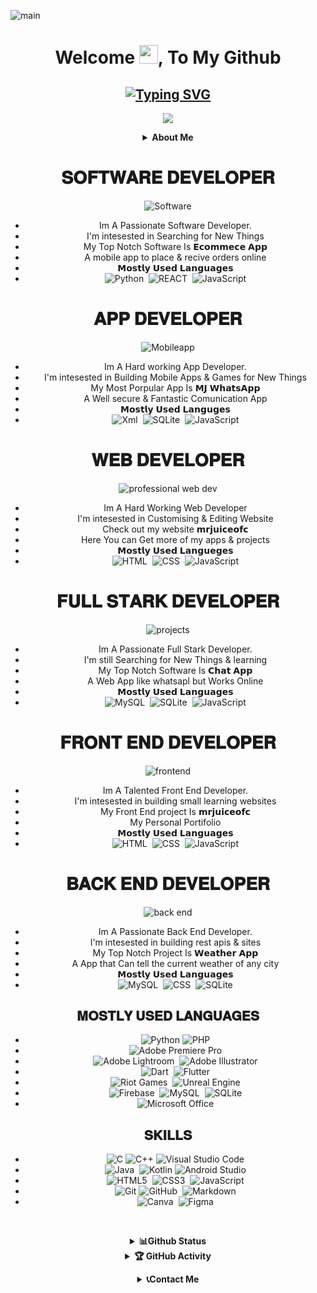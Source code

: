 ![main](https://github.com/mrjuice01/mrjuice01/assets/100421286/ea5c1a14-d4e4-4da6-8c94-3f98d54dc0c8)
<div align="center">

<h1 align="center">Welcome <img src="https://media.giphy.com/media/hvRJCLFzcasrR4ia7z/giphy.gif" width="30px" height="30px">, To My Github </h1>

## [![Typing SVG](https://readme-typing-svg.demolab.com?font=Fira+Code&weight=600&size=22&pause=1000&color=4B0082&width=470&lines=𝐈'𝐌+𝐌𝐑+𝐉𝐔𝐈𝐂𝐄;𝐈'𝐌+𝐀+𝐒𝐎𝐅𝐓𝐖𝐀𝐑𝐄+𝐄𝐍𝐆𝐈𝐍𝐄𝐄𝐑𝐈𝐍𝐆+𝐒𝐓𝐔𝐃𝐄𝐍𝐓;𝐈'𝐌+𝐀+𝐒𝐎𝐅𝐓𝐖𝐀𝐑𝐄+𝐃𝐄𝐕𝐄𝐋𝐎𝐏𝐑𝐑+;𝐈'𝐌+𝐀+𝐅𝐔𝐋𝐋+𝐒𝐓𝐀𝐑𝐊+𝐃𝐄𝐕𝐄𝐋𝐎𝐏𝐄𝐑+;𝐈'𝐌+𝐀+𝐘𝐎𝐔𝐓𝐔𝐁𝐄𝐑+;𝐈'𝐌+𝐀+𝐅𝐑𝐄𝐄𝐋𝐀𝐍𝐂𝐄𝐑+;𝐈'𝐌+𝐀+𝐁𝐋𝐎𝐆𝐆𝐄𝐑)](https://git.io/typing-svg)

![](https://komarev.com/ghpvc/?username=mrjuice01&style=flat-square)

</details>

<b><details><summary>About Me</summary>

<p align = 'right'>
</p>
<img src="https://github.com/mrjuice01/mrjuice01/assets/100421286/0cb5c1cb-b544-4287-962b-cf5ebab61d3d"width="800"> </a>
    </p>


- Hello Im Mr Juice. A Software Engineer.
- Born In Space
- Citizen Of The Earth
- Based On the Internet
- Age About 15000 years
- Likes Gaming, Coding f Skiing
- Special Skills: Patients, Passion & Focus
- If You Like My Skills & Need Services you can hire me

</b>
</details>


# 𝐒𝐎𝐅𝐓𝐖𝐀𝐑𝐄 𝐃𝐄𝐕𝐄𝐋𝐎𝐏𝐄𝐑
![Software](https://github.com/mrjuice01/mrjuice01/assets/100421286/4e649b6c-4c4a-420f-931e-8e7ae94b2106)


- Im A Passionate Software Developer.
- I'm intesested in Searching for New Things
- My Top Notch Software Is 𝗘𝗰𝗼𝗺𝗺𝗲𝗰𝗲 𝗔𝗽𝗽
- A mobile app to place & recive orders online
- 𝗠𝗼𝘀𝘁𝗹𝘆 𝗨𝘀𝗲𝗱 𝗟𝗮𝗻𝗴𝘂𝗮𝗴𝗲𝘀
- ![Python](https://img.shields.io/badge/python-%23E34F26.svg?style=for-the-badge&logo=html5&logoColor=white)&nbsp; ![REACT](https://img.shields.io/badge/react-%231572B6.svg?style=for-the-badge&logo=css3&logoColor=white)&nbsp; ![JavaScript](https://img.shields.io/badge/javascript-%23323330.svg?style=for-the-badge&logo=javascript&logoColor=%23F7DF1E)

# 𝐀𝐏𝐏 𝐃𝐄𝐕𝐄𝐋𝐎𝐏𝐄𝐑
![Mobileapp](https://github.com/mrjuice01/mrjuice01/assets/100421286/9023ed81-ea61-44de-ad6d-ef11fee291dd)



- Im A Hard working App Developer.
- I'm intesested in Building Mobile Apps & Games for New Things
- My Most Porpular App Is 𝗠𝗝 𝗪𝗵𝗮𝘁𝘀𝗔𝗽𝗽
- A Well secure & Fantastic Comunication App
- 𝗠𝗼𝘀𝘁𝗹𝘆 𝗨𝘀𝗲𝗱 𝗟𝗮𝗻𝗴𝘂𝗴𝗲𝘀
- ![Xml](https://img.shields.io/badge/xml-%23E34F26.svg?style=for-the-badge&logo=html5&logoColor=white)&nbsp; ![SQLite](https://img.shields.io/badge/sqlite-%231572B6.svg?style=for-the-badge&logo=css3&logoColor=white)&nbsp; ![JavaScript](https://img.shields.io/badge/javascript-%23323330.svg?style=for-the-badge&logo=javascript&logoColor=%23F7DF1E)

# 𝐖𝐄𝐁 𝐃𝐄𝐕𝐄𝐋𝐎𝐏𝐄𝐑
![professional web dev](https://github.com/mrjuice01/mrjuice01/assets/100421286/41cf3b10-a1ea-4316-97c2-c23d76318e34)


- Im A Hard Working Web Developer
- I'm intesested in Customising & Editing Website
- Check out my website 𝗺𝗿𝗷𝘂𝗶𝗰𝗲𝗼𝗳𝗰
- Here You can Get more of my apps & projects
- 𝗠𝗼𝘀𝘁𝗹𝘆 𝗨𝘀𝗲𝗱 𝗟𝗮𝗻𝗴𝘂𝗲𝗴𝗲𝘀
- ![HTML](https://img.shields.io/badge/html-%23E34F26.svg?style=for-the-badge&logo=html5&logoColor=white)&nbsp; ![CSS](https://img.shields.io/badge/css-%231572B6.svg?style=for-the-badge&logo=css3&logoColor=white)&nbsp; ![JavaScript](https://img.shields.io/badge/javascript-%23323330.svg?style=for-the-badge&logo=javascript&logoColor=%23F7DF1E)

# 𝐅𝐔𝐋𝐋 𝐒𝐓𝐀𝐑𝐊 𝐃𝐄𝐕𝐄𝐋𝐎𝐏𝐄𝐑
![projects](https://github.com/mrjuice01/mrjuice01/assets/100421286/6195d5c7-2de5-48ad-83d4-c53564d891ca)



- Im A Passionate Full Stark Developer.
- I'm still Searching for New Things & learning
- My Top Notch Software Is 𝗖𝗵𝗮𝘁 𝗔𝗽𝗽
- A Web App like whatsapl but Works Online
- 𝗠𝗼𝘀𝘁𝗹𝘆 𝗨𝘀𝗲𝗱 𝗟𝗮𝗻𝗴𝘂𝗮𝗴𝗲𝘀
- ![MySQL](https://img.shields.io/badge/mysql-%23E34F26.svg?style=for-the-badge&logo=html5&logoColor=white)&nbsp; ![SQLite](https://img.shields.io/badge/sqlite-%231572B6.svg?style=for-the-badge&logo=css3&logoColor=white)&nbsp; ![JavaScript](https://img.shields.io/badge/javascript-%23323330.svg?style=for-the-badge&logo=javascript&logoColor=%23F7DF1E)

# 𝐅𝐑𝐎𝐍𝐓 𝐄𝐍𝐃 𝐃𝐄𝐕𝐄𝐋𝐎𝐏𝐄𝐑
![frontend](https://github.com/mrjuice01/mrjuice01/assets/100421286/8ff9022d-b4b2-4141-bfb7-92864ce9398c)


- Im A Talented Front End Developer.
- I'm intesested in building small learning websites
- My Front End project Is 𝗺𝗿𝗷𝘂𝗶𝗰𝗲𝗼𝗳𝗰
- My Personal Portifolio
- 𝗠𝗼𝘀𝘁𝗹𝘆 𝗨𝘀𝗲𝗱 𝗟𝗮𝗻𝗴𝘂𝗮𝗴𝗲𝘀
- ![HTML](https://img.shields.io/badge/html-%23E34F26.svg?style=for-the-badge&logo=html5&logoColor=white)&nbsp; ![CSS](https://img.shields.io/badge/css-%231572B6.svg?style=for-the-badge&logo=css3&logoColor=white)&nbsp; ![JavaScript](https://img.shields.io/badge/javascript-%23323330.svg?style=for-the-badge&logo=javascript&logoColor=%23F7DF1E)

# 𝐁𝐀𝐂𝐊 𝐄𝐍𝐃 𝐃𝐄𝐕𝐄𝐋𝐎𝐏𝐄𝐑
![back end](https://github.com/mrjuice01/mrjuice01/assets/100421286/42de8e15-a3f8-40fc-9da4-dc3b556c3eeb)


- Im A Passionate Back End Developer.
- I'm intesested in building rest apis & sites
- My Top Notch Project Is 𝗪𝗲𝗮𝘁𝗵𝗲𝗿 𝗔𝗽𝗽
- A App that Can tell the current weather of any city
- 𝗠𝗼𝘀𝘁𝗹𝘆 𝗨𝘀𝗲𝗱 𝗟𝗮𝗻𝗴𝘂𝗮𝗴𝗲𝘀
- ![MySQL](https://img.shields.io/badge/mysql-%23E34F26.svg?style=for-the-badge&logo=html5&logoColor=white)&nbsp; ![CSS](https://img.shields.io/badge/scc-%231572B6.svg?style=for-the-badge&logo=css3&logoColor=white)&nbsp; ![SQLite](https://img.shields.io/badge/sqlite-%23323330.svg?style=for-the-badge&logo=javascript&logoColor=%23F7DF1E)

## 𝐌𝐎𝐒𝐓𝐋𝐘 𝐔𝐒𝐄𝐃 𝐋𝐀𝐍𝐆𝐔𝐀𝐆𝐄𝐒

- ![Python](https://img.shields.io/badge/python-3670A0?style=for-the-badge&logo=python&logoColor=ffdd54)&nbsp;![PHP](https://img.shields.io/badge/php-%23777BB4.svg?style=for-the-badge&logo=php&logoColor=white)
- ![Adobe Premiere Pro](https://img.shields.io/badge/Adobe%20Premiere%20Pro-9999FF.svg?style=for-the-badge&logo=Adobe%20Premiere%20Pro&logoColor=white)
- ![Adobe Lightroom](https://img.shields.io/badge/Adobe%20Lightroom-31A8FF.svg?style=for-the-badge&logo=Adobe%20Lightroom&logoColor=white)&nbsp; ![Adobe Illustrator](https://img.shields.io/badge/adobe%20illustrator-%23FF9A00.svg?style=for-the-badge&logo=adobe%20illustrator&logoColor=white)
- ![Dart](https://img.shields.io/badge/dart-%230175C2.svg?style=for-the-badge&logo=dart&logoColor=white)&nbsp; ![Flutter](https://img.shields.io/badge/Flutter-%2302569B.svg?style=for-the-badge&logo=Flutter&logoColor=white)
- ![Riot Games](https://img.shields.io/badge/riotgames-D32936.svg?style=for-the-badge&logo=riotgames&logoColor=white)&nbsp; ![Unreal Engine](https://img.shields.io/badge/unrealengine-%23313131.svg?style=for-the-badge&logo=unrealengine&logoColor=white)
- ![Firebase](https://img.shields.io/badge/Firebase-039BE5?style=for-the-badge&logo=Firebase&logoColor=white)&nbsp; ![MySQL](https://img.shields.io/badge/mysql-%2300f.svg?style=for-the-badge&logo=mysql&logoColor=white)&nbsp; ![SQLite](https://img.shields.io/badge/sqlite-%2307405e.svg?style=for-the-badge&logo=sqlite&logoColor=white)
- ![Microsoft Office](https://img.shields.io/badge/Microsoft_Office-D83B01?style=for-the-badge&logo=microsoft-office&logoColor=white)
</b>

## 𝐒𝐊𝐈𝐋𝐋𝐒

- ![C](https://img.shields.io/badge/c-%2300599C.svg?style=for-the-badge&logo=c&logoColor=white)&nbsp;![C++](https://img.shields.io/badge/c++-%2300599C.svg?style=for-the-badge&logo=c%2B%2B&logoColor=white)&nbsp;![Visual Studio Code](https://img.shields.io/badge/Visual%20Studio%20Code-0078d7.svg?style=for-the-badge&logo=visual-studio-code&logoColor=white)
- ![Java](https://img.shields.io/badge/Java-ED8B00?style=for-the-badge&logo=java&logoColor=white)&nbsp; ![Kotlin](https://img.shields.io/badge/kotlin-%237F52FF.svg?style=for-the-badge&logo=kotlin&logoColor=white)&nbsp;![Android Studio](https://img.shields.io/badge/Android%20Studio-3DDC84.svg?style=for-the-badge&logo=android-studio&logoColor=white)
- ![HTML5](https://img.shields.io/badge/html5-%23E34F26.svg?style=for-the-badge&logo=html5&logoColor=white)&nbsp; ![CSS3](https://img.shields.io/badge/css3-%231572B6.svg?style=for-the-badge&logo=css3&logoColor=white)&nbsp; ![JavaScript](https://img.shields.io/badge/javascript-%23323330.svg?style=for-the-badge&logo=javascript&logoColor=%23F7DF1E)
- ![Git](https://img.shields.io/badge/git-%23F05033.svg?style=for-the-badge&logo=git&logoColor=white)&nbsp;![GitHub](https://img.shields.io/badge/github-%23121011.svg?style=for-the-badge&logo=github&logoColor=white)&nbsp; ![Markdown](https://img.shields.io/badge/markdown-%23000000.svg?style=for-the-badge&logo=markdown&logoColor=white)
- ![Canva](https://img.shields.io/badge/Canva-%2300C4CC.svg?style=for-the-badge&logo=Canva&logoColor=white)&nbsp; ![Figma](https://img.shields.io/badge/figma-%23F24E1E.svg?style=for-the-badge&logo=figma&logoColor=white)</a>
    </p>
<br>

</details>

<b><details><summary>📊Github Status</summary>

<p align = 'right'>
</p>


<p align="center"><a href="https://github.com/mrjuice01"><img title="Mr Juice" src="https://github-readme-stats.vercel.app/api?username=mrjuice01&show_icons=true&include_all_commits=true&theme=chartreuse-dark&cache_seconds=3200"></a>
</p>
<p align="center"> 
  
  [![trophy](https://github-profile-trophy.vercel.app/?username=mrjuice01&theme=onestar&rank=SECRET,SSS,SS,S,AAA,AA,A,B,C&margin-w=15&no-frame=true&column=7)](https://github.com/ryo-ma/github-profile-trophy)
  
</p>

</details>

<details>
    <summary>&#127942 <b>GitHub Activity</b></summary><br/>

![Metrics](https://metrics.lecoq.io/mrjuice01?template=classic&repositories.forks=true&languages=1&languages.colors=github&languages.threshold=0%25&config.timezone=Asia%2FKolkata)

</details> 

<b><details><summary>📞Contact Me</summary>

<p align = 'right'>
</p>
<img src="https://github.com/mrjuice01/mrjuice01/assets/100421286/9e084670-c593-4923-95cf-2c498487373f"width="800"> </a>
    </p>

<div align="left">
  <a href="mailto:mrjuice017@gmail.com?subject=Want%20to%20contact%20you%20from%20github" target="_blank">
    <img src="https://raw.githubusercontent.com/maurodesouza/profile-readme-generator/master/src/assets/icons/social/gmail/default.svg" width="42" height="30" alt="gmail logo"  />
  </a>
  <a href="https://www.facebook.com/profile.php?id=100080634577978" target="_blank">
    <img src="https://raw.githubusercontent.com/maurodesouza/profile-readme-generator/master/src/assets/icons/social/facebook/default.svg" width="42" height="30" alt="facebook logo"  />
  </a>
  <a href="https://instagram.com/mr_juice7" target="_blank">
    <img src="https://raw.githubusercontent.com/maurodesouza/profile-readme-generator/master/src/assets/icons/social/instagram/default.svg" width="42" height="30" alt="instagram logo"  />
  </a>
  <a href="https://www.linkedin.com/in/mrjuiceofc/" target="_blank">
    <img src="https://raw.githubusercontent.com/maurodesouza/profile-readme-generator/master/src/assets/icons/social/linkedin/default.svg" width="42" height="30" alt="linkedin logo"  />
  </a>
  <a href="https://wa.me/+263780699988" target="_blank">
    <img src="https://raw.githubusercontent.com/maurodesouza/profile-readme-generator/master/src/assets/icons/social/whatsapp/default.svg" width="42" height="30" alt="whatsapp logo"  />
  </a>
  <a href="https://twitter.com/mr_juice7" target="_blank">
    <img src="https://raw.githubusercontent.com/maurodesouza/profile-readme-generator/master/src/assets/icons/social/twitter/default.svg" width="42" height="30" alt="twitter logo"  />
  </a>
  <a href="https://www.youtube.com/@mrjuiceofc" target="_blank">
    <img src="https://raw.githubusercontent.com/maurodesouza/profile-readme-generator/master/src/assets/icons/social/youtube/default.svg" width="42" height="30" alt="youtube logo" />
  </a>&nbsp;&nbsp;

#### If you have any querie, suggestions or you wanna hire me you can contact me i will be happy to respond. 
<br>
